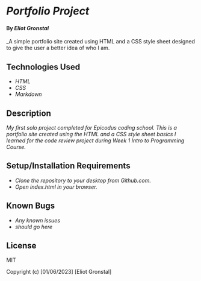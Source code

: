 # _Portfolio Project_

#### By _**Eliot Gronstal**_

_A simple portfolio site created using HTML and a CSS style sheet designed to give the user a better idea of who I am.

## Technologies Used

* _HTML_
* _CSS_
* _Markdown_

## Description

_My first solo project completed for Epicodus coding school. This is a portfolio site created using the HTML and a CSS style sheet basics I learned for the code review project during Week 1 Intro to Programming Course._

## Setup/Installation Requirements

* _Clone the repository to your desktop from Github.com._
* _Open index.html in your browser._

## Known Bugs

* _Any known issues_
* _should go here_

## License

MIT

Copyright (c) [01/06/2023] [Eliot Gronstal]